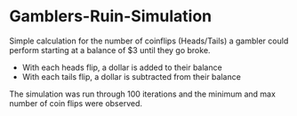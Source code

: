 # Gamblers-Ruin-Simulation

Simple calculation for the number of coinflips (Heads/Tails) a gambler could perform starting at a balance of $3 until they go broke. 
- With each heads flip, a dollar is added to their balance
- With each tails flip, a dollar is subtracted from their balance

The simulation was run through 100 iterations and the minimum and max number of coin flips were observed.
